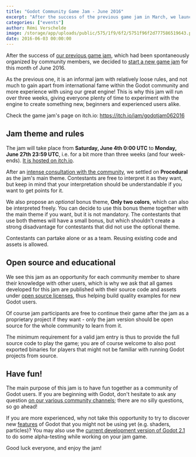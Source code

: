 ```yaml
---
title: "Godot Community Game Jam - June 2016"
excerpt: "After the success of the previous game jam in March, we launch a new community game jam for the month of June 2016, with the theme \"Procedural\". Go to https://itch.io/jam/godotjam062016 to partake in the jam, alone or in a team with other community members!"
categories: ["events"]
author: Rémi Verschelde
image: /storage/app/uploads/public/575/1f9/6f2/5751f96f2d777586519643.png
date: 2016-06-03 00:00:00
---
```


After the success of [our previous game jam](https://itch.io/jam/godotjam032016/results), which had been spontaneously organized by community members, we decided to [start a new game jam](https://itch.io/jam/godotjam062016) for this month of June 2016.

As the previous one, it is an informal jam with relatively loose rules, and not much to gain apart from international fame within the Godot community and more experience with using our great engine! This is why this jam will run over three weeks, giving everyone plenty of time to experiment with the engine to create something new, beginners and experienced users alike.

Check the game jam's page on itch.io: https://itch.io/jam/godotjam062016

## Jam theme and rules

The jam will take place from **Saturday, June 4th 0:00 UTC** to **Monday, June 27th 23:59 UTC**, i.e. for a bit more than three weeks (and four week-ends). [It is hosted on itch.io](https://itch.io/jam/godotjam062016).

After an [intense consultation with the community](/storage/app/uploads/public/575/1f1/78d/5751f178dc70a813162546.jpg), we settled on **Procedural** as the jam's main theme. Contestants are free to interpret it as they want, but keep in mind that your interpretation should be understandable if you want to get points for it.

We also propose an *optional* bonus theme, **Only two colors**, which can also be interpreted freely. You can decide to use this bonus theme together with the main theme if you want, but it is not mandatory. The contestants that use both themes will have a small bonus, but which shouldn't create a strong disadvantage for contestants that did not use the optional theme.

Contestants can partake alone or as a team. Reusing existing code and assets is allowed.

## Open source and educational

We see this jam as an opportunity for each community member to share their knowledge with other users, which is why we ask that all games developed for this jam are published with their source code and assets under [open source licenses](http://choosealicense.org/), thus helping build quality examples for new Godot users.

Of course jam participants are free to continue their game after the jam as a proprietary project if they want - only the jam version should be open source for the whole community to learn from it.

The minimum requirement for a valid jam entry is thus to provide the full source code to play the game; you are of course welcome to also post exported binaries for players that might not be familiar with running Godot projects from source.

## Have fun!

The main purpose of this jam is to have fun together as a community of Godot users. If you are beginning with Godot, don't hesitate to ask any question [on our various community channels](/community); there are no silly questions, so go ahead!

If you are more experienced, why not take this opportunity to try to discover new [features](/features) of Godot that you might not be using yet (e.g. shaders, particles)? You may also use the [current development version of Godot 2.1](https://github.com/godotengine/godot) to do some alpha-testing while working on your jam game.

Good luck everyone, and enjoy the jam!
